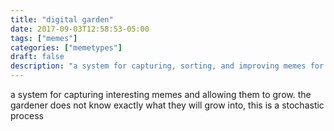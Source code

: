 ```yaml
---
title: "digital garden"
date: 2017-09-03T12:58:53-05:00
tags: ["memes"]
categories: ["memetypes"]
draft: false
description: "a system for capturing, sorting, and improving memes for later use"
---
```


<p>a system for capturing interesting memes and allowing them to grow. the gardener does not know exactly what they will grow into, this is a stochastic process</p>